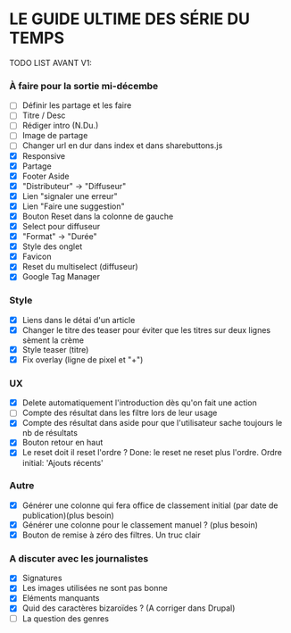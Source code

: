 # LE GUIDE ULTIME DES SÉRIE DU TEMPS ##

TODO LIST AVANT V1:

### À faire pour la sortie mi-décembe
- [ ] Définir les partage et les faire
- [ ] Titre / Desc
- [ ] Rédiger intro (N.Du.)
- [ ] Image de partage
- [ ] Changer url en dur dans index et dans sharebuttons.js
- [X] Responsive
- [X] Partage
- [X] Footer Aside
- [X] "Distributeur" -> "Diffuseur"
- [X] Lien "signaler une erreur"
- [X] Lien "Faire une suggestion"
- [X] Bouton Reset dans la colonne de gauche
- [X] Select pour diffuseur
- [X] "Format" -> "Durée"
- [X] Style des onglet
- [X] Favicon
- [X] Reset du multiselect (diffuseur)
- [X] Google Tag Manager

### Style
- [X] Liens dans le détai d'un article
- [X] Changer le titre des teaser pour éviter que les titres sur deux lignes sèment la crème
- [X] Style teaser (titre)
- [X] Fix overlay (ligne de pixel et "+")

### UX
- [X] Delete automatiquement l'introduction dès qu'on fait une action
- [ ] Compte des résultat dans les filtre lors de leur usage
- [X] Compte des résultat dans aside pour que l'utilisateur sache toujours le nb de résultats
- [X] Bouton retour en haut
- [X] Le reset doit il reset l'ordre ? Done: le reset ne reset plus l'ordre. Ordre initial: 'Ajouts récents'

### Autre
- [X] Générer une colonne qui fera office de classement initial (par date de publication)(plus besoin)
- [X] Générer une colonne pour le classement manuel ? (plus besoin)
- [X] Bouton de remise à zéro des filtres. Un truc clair

### A discuter avec les journalistes
- [X] Signatures
- [X] Les images utilisées ne sont pas bonne
- [X] Eléments manquants
- [X] Quid des caractères bizaroïdes ? (A corriger dans Drupal)
- [ ] La question des genres
